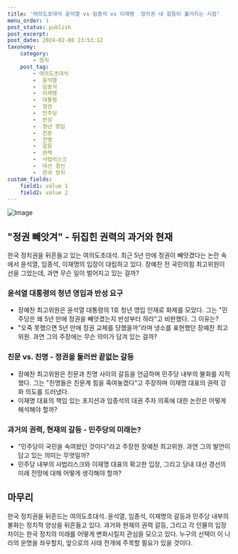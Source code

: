 ```yaml
---
title: '여의도초대석 윤석열 vs 임종석 vs 이재명  정치권 내 갈등이 불거지는 시점'
menu_order: 1
post_status: publish
post_excerpt: 
post_date: 2024-02-08 23:53:12
taxonomy:
    category:
        - 정치
    post_tag:
        - 여의도초대석
        -  윤석열
        -  임종석
        -  이재명
        -  대통령
        -  정권
        -  민주당
        -  반성
        -  청년 영입
        -  친문
        -  친명
        -  갈등
        -  권력
        -  사법리스크
        -  대선 경선
        -  한국 정치
custom_fields:
    field1: value 1
    field2: value 2
---
```


![Image](https://imgnews.pstatic.net/image/660/2024/02/08/0000055199_001_20240208111201662.jpg?type=w647)

## "정권 빼앗겨" - 뒤집힌 권력의 과거와 현재
한국 정치권을 뒤흔들고 있는 여의도초대석. 최근 5년 만에 정권이 빼앗겼다는 논란 속에서 윤석열, 임종석, 이재명의 입장이 대립하고 있다. 장예찬 전 국민의힘 최고위원이 선을 그었는데, 과연 무슨 일이 벌어지고 있는 걸까?
### 윤석열 대통령의 청년 영입과 반성 요구
- 장예찬 최고위원은 윤석열 대통령의 1호 청년 영입 인재로 화제를 모았다. 그는 "민주당은 왜 5년 만에 정권을 빼앗겼는지 반성부터 하라"고 비판했다. 그 이유는?
- "오죽 못했으면 5년 만에 정권 교체를 당했을까"라며 냉소를 표현했던 장예찬 최고위원. 과연 그의 주장에는 무슨 의미가 담겨 있는 걸까?
### 친문 vs. 친명 - 정권을 둘러싼 끝없는 갈등
- 장예찬 최고위원은 친문과 친명 사이의 갈등을 언급하며 민주당 내부의 불화를 지적했다. 그는 "친명들은 친문계 힘을 죽여놓겠다"고 주장하며 이재명 대표의 권력 강화 의도를 드러냈다. 
- 이재명 대표의 책임 있는 포지션과 임종석의 대권 주자 의혹에 대한 논란은 어떻게 해석해야 할까?
### 과거의 권력, 현재의 갈등 - 민주당의 미래는?
- "민주당이 국민을 속여왔던 것이다"라고 주장한 장예찬 최고위원. 과연 그의 발언이 담고 있는 의미는 무엇일까?
- 민주당 내부의 사법리스크와 이재명 대표의 확고한 입장, 그리고 당내 대선 경선의 미래 전망에 대해 어떻게 생각해야 할까?
## 마무리
한국 정치권을 뒤흔드는 여의도초대석. 윤석열, 임종석, 이재명의 갈등과 민주당 내부의 불화는 정치적 양상을 뒤흔들고 있다. 과거와 현재의 권력 갈등, 그리고 각 인물의 입장 차이는 한국 정치의 미래를 어떻게 변화시킬지 관심을 모으고 있다. 누구의 선택이 이 나라의 운명을 좌우할지, 앞으로의 사태 전개에 주목할 필요가 있을 것이다.
